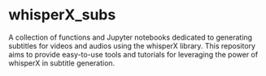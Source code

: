 # whisperX_subs
A collection of functions and Jupyter notebooks dedicated to generating subtitles for videos and audios using the whisperX library. This repository aims to provide easy-to-use tools and tutorials for leveraging the power of whisperX in subtitle generation.
